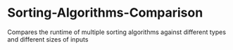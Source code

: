 # Sorting-Algorithms-Comparison

Compares the runtime of multiple sorting algorithms against different types and different sizes of inputs


